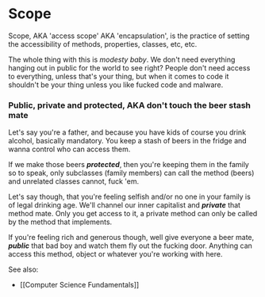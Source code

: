 # Scope

Scope, AKA 'access scope' AKA 'encapsulation', is the practice of setting the accessibility of methods, properties, classes, etc, etc.

The whole thing with this is *modesty baby*. We don't need everything hanging out in public for the world to see right? People don't need access to everything, unless that's your thing, but when it comes to code it shouldn't be your thing unless you like fucked code and malware.

### Public, private and protected, AKA don't touch the beer stash mate

Let's say you're a father, and because you have kids of course you drink alcohol, basically mandatory. You keep a stash of beers in the fridge and wanna control who can access them.

If we make those beers **_protected_**, then you're keeping them in the family so to speak, only subclasses (family members) can call the method (beers) and unrelated classes cannot, fuck 'em.

Let's say though, that you're feeling selfish and/or no one in your family is of legal drinking age. We'll channel our inner capitalist and **_private_** that method mate. Only you get access to it, a private method can only be called by the method that implements.

If you're feeling rich and generous though, well give everyone a beer mate, **_public_** that bad boy and watch them fly out the fucking door. Anything can access this method, object or whatever you're working with here.

See also:
- [[Computer Science Fundamentals]]

